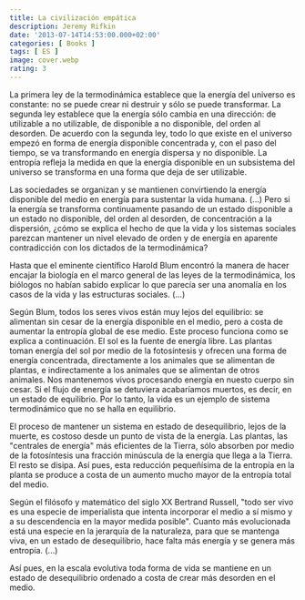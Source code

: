 ```yaml
---
title: La civilización empática
description: Jeremy Rifkin
date: '2013-07-14T14:53:00.000+02:00'
categories: [ Books ]
tags: [ ES ]
image: cover.webp
rating: 3
---
```


La primera ley de la termodinámica establece que la energía del universo es constante: no se puede crear ni destruir y sólo se puede transformar. La segunda ley establece que la energía sólo cambia en una dirección: de utilizable a no utilizable, de disponible a no disponible, del orden al desorden. De acuerdo con la segunda ley, todo lo que existe en el universo empezó en forma de energía disponible concentrada y, con el paso del tiempo, se va transformando en energía dispersa y no disponible. La entropía refleja la medida en que la energía disponible en un subsistema del universo se transforma en una forma que deja de ser utilizable.

Las sociedades se organizan y se mantienen convirtiendo la energía disponible del medio en energía para sustentar la vida humana. (...) Pero si la energía se transforma continuamente pasando de un estado disponible a un estado no disponible, del orden al desorden, de concentración a la dispersión, ¿cómo se explica el hecho de que la vida y los sistemas sociales parezcan mantener un nivel elevado de orden y de energía en aparente contradicción con los dictados de la termodinámica?

Hasta que el eminente científico Harold Blum encontró la manera de hacer encajar la biología en el marco general de las leyes de la termodinámica, los biólogos no habían sabido explicar lo que parecía ser una anomalía en los casos de la vida y las estructuras sociales. (...)

Según Blum, todos los seres vivos están muy lejos del equilibrio: se alimentan sin cesar de la energía disponible en el medio, pero a costa de aumentar la entropía global de ese medio. Este proceso funciona como se explica a continuación. El sol es la fuente de energía libre. Las plantas toman energía del sol por medio de la fotosíntesis y ofrecen una forma de energía concentrada, directamente a los animales que se alimentan de plantas, e indirectamente a los animales que se alimentan de otros animales. Nos mantenemos vivos procesando energía en nuesto cuerpo sin cesar. Si el flujo de energía se detuviera acabaríamos muertos, es decir, en un estado de equilibrio. Por lo tanto, la vida es un ejemplo de sistema termodinámico que no se halla en equilibrio.

El proceso de mantener un sistema en estado de desequilibrio, lejos de la muerte, es costoso desde un punto de vista de la energía. Las plantas, las "centrales de energía" más eficientes de la Tierra, sólo absorben por medio de la fotosíntesis una fracción minúscula de la energía que llega a la Tierra. El resto se disipa. Así pues, esta reducción pequeñísima de la entropía en la planta se produce a costa de un aumento mucho mayor de la entropía total del medio.

Según el filósofo y matemático del siglo XX Bertrand Russell, "todo ser vivo es una especie de imperialista que intenta incorporar el medio a sí mismo y a su descendencia en la mayor medida posible". Cuanto más evolucionada está una especie en la jerarquía de la naturaleza, para que se mantenga viva, en un estado de desequilibrio, hace falta más energía y se genera más entropía. (...)

Así pues, en la escala evolutiva toda forma de vida se mantiene en un estado de desequilibrio ordenado a costa de crear más desorden en el medio.
